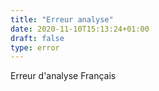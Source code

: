 ```yaml
---
title: "Erreur analyse"
date: 2020-11-10T15:13:24+01:00
draft: false
type: error
---
```


Erreur d'analyse Français
